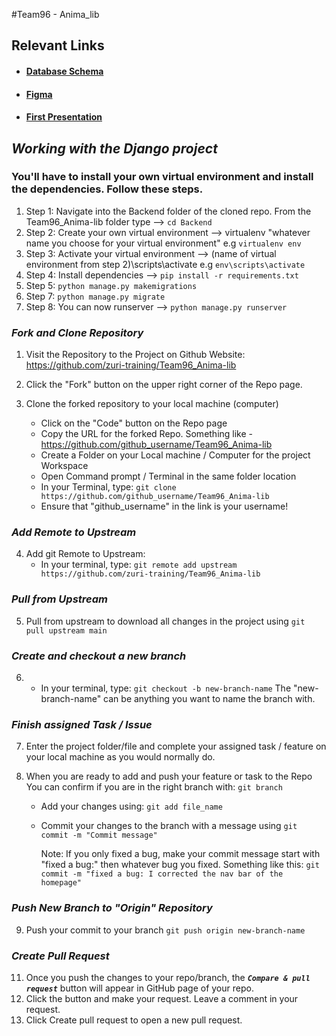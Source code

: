#Team96 - Anima_lib

## Relevant Links

- #### [Database Schema](https://www.figma.com/file/dbuMWTtl6UgEcVcvtI97Np/Untitled?node-id=0%3A1)
- #### [Figma](https://www.figma.com/file/gFDREjDvch3LiCT3x1jmRN/Team-96_Anima-lib?node-id=1734%3A7634)
- #### [First Presentation](https://drive.google.com/file/d/17mP2BijevHPgeVjKOV6op29VJttYO148/view?usp=sharing)

## **_Working with the Django project_**

### You'll have to install your own virtual environment and install the dependencies. Follow these steps.

1. Step 1: Navigate into the Backend folder of the cloned repo. From the Team96_Anima-lib folder type --> `cd Backend`
2. Step 2: Create your own virtual environment --> virtualenv "whatever name you choose for your virtual environment"   e.g `virtualenv env`
3. Step 3: Activate your virtual environment --> (name of virtual environment from step 2)\scripts\activate   e.g `env\scripts\activate`
4. Step 4: Install dependencies --> `pip install -r requirements.txt`
5. Step 5: `python manage.py makemigrations`
7. Step 7: `python manage.py migrate`
8. Step 8: You can now runserver --> `python manage.py runserver`



### **_Fork and Clone Repository_**

1. Visit the Repository to the Project on Github Website: https://github.com/zuri-training/Team96_Anima-lib
2. Click the "Fork" button on the upper right corner of the Repo page.
3. Clone the forked repository to your local machine (computer)

   - Click on the "Code" button on the Repo page
   - Copy the URL for the forked Repo. Something like - https://github.com/github_username/Team96_Anima-lib
   - Create a Folder on your Local machine / Computer for the project Workspace
   - Open Command prompt / Terminal in the same folder location
   - In your Terminal, type:
     `git clone https://github.com/github_username/Team96_Anima-lib`
   - Ensure that "github_username" in the link is your username!

### **_Add Remote to Upstream_**

4. Add git Remote to Upstream:
   - In your terminal, type:
     `git remote add upstream https://github.com/zuri-training/Team96_Anima-lib`

### **_Pull from Upstream_**

5. Pull from upstream to download all changes in the project using `git pull upstream main`

### **_Create and checkout a new branch_**

6. - In your terminal, type:
     `git checkout -b new-branch-name`
     The "new-branch-name" can be anything you want to name the branch with.

### **_Finish assigned Task / Issue_**

7. Enter the project folder/file and complete your assigned task / feature on your local machine as you would normally do.

8. When you are ready to add and push your feature or task to the Repo
   You can confirm if you are in the right branch with: `git branch`

   - Add your changes using:
     `git add file_name `
   - Commit your changes to the branch with a message using
     `git commit -m "Commit message"`

     Note: If you only fixed a bug, make your commit message start with "fixed a bug:" then whatever bug you fixed.
     Something like this: `git commit -m "fixed a bug: I corrected the nav bar of the homepage"`

### **_Push New Branch to "Origin" Repository_**

9. Push your commit to your branch
   `git push origin new-branch-name`

### **_Create Pull Request_**

11. Once you push the changes to your repo/branch, the **_`Compare & pull request`_** button will appear in GitHub page of your repo.
12. Click the button and make your request. Leave a comment in your request.
13. Click Create pull request to open a new pull request.

